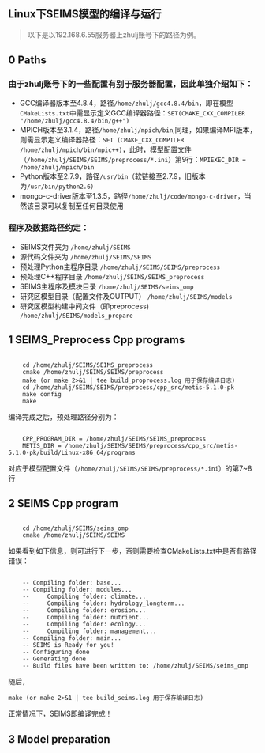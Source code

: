 Linux下SEIMS模型的编译与运行
----------------

> 以下是以192.168.6.55服务器上zhulj账号下的路径为例。

## 0 Paths

### 由于zhulj账号下的一些配置有别于服务器配置，因此单独介绍如下：
+ GCC编译器版本至4.8.4，路径`/home/zhulj/gcc4.8.4/bin`，即在模型`CMakeLists.txt`中需显示定义GCC编译器路径：`SET(CMAKE_CXX_COMPILER "/home/zhulj/gcc4.8.4/bin/g++")`
+ MPICH版本至3.1.4，路径`/home/zhulj/mpich/bin`,同理，如果编译MPI版本，则需显示定义编译器路径：`SET (CMAKE_CXX_COMPILER /home/zhulj/mpich/bin/mpic++)`，此时，模型配置文件（`/home/zhulj/SEIMS/SEIMS/preprocess/*.ini`）第9行：`MPIEXEC_DIR = /home/zhulj/mpich/bin`
+ Python版本至2.7.9，路径`/usr/bin`（软链接至2.7.9，旧版本为`/usr/bin/python2.6`）
+ mongo-c-driver版本至1.3.5，路径`/home/zhulj/code/mongo-c-driver`，当然该目录可以复制至任何目录使用

### 程序及数据路径约定：

+ SEIMS文件夹为 `/home/zhulj/SEIMS`
+ 源代码文件夹为 `/home/zhulj/SEIMS/SEIMS`
+ 预处理Python主程序目录 `/home/zhulj/SEIMS/SEIMS/preprocess`
+ 预处理C++程序目录 `/home/zhulj/SEIMS/SEIMS_preprocess`
+ SEIMS主程序及模块目录 `/home/zhulj/SEIMS/seims_omp`
+ 研究区模型目录（配置文件及OUTPUT） `/home/zhulj/SEIMS/models`
+ 研究区模型构建中间文件（即preprocess) `/home/zhulj/SEIMS/models_prepare`

## 1 SEIMS_Preprocess Cpp programs

```shell

	cd /home/zhulj/SEIMS/SEIMS_preprocess
	cmake /home/zhulj/SEIMS/SEIMS/preprocess
	make (or make 2>&1 | tee build_proprocess.log 用于保存编译日志)
	cd /home/zhulj/SEIMS/SEIMS/preprocess/cpp_src/metis-5.1.0-pk
	make config
	make

```

编译完成之后，预处理路径分别为：

```shell

	CPP_PROGRAM_DIR = /home/zhulj/SEIMS/SEIMS_preprocess
	METIS_DIR = /home/zhulj/SEIMS/SEIMS/preprocess/cpp_src/metis-5.1.0-pk/build/Linux-x86_64/programs

```

对应于模型配置文件（`/home/zhulj/SEIMS/SEIMS/preprocess/*.ini`）的第7~8行

## 2 SEIMS Cpp program

```
	
	cd /home/zhulj/SEIMS/seims_omp
	cmake /home/zhulj/SEIMS/SEIMS

```

如果看到如下信息，则可进行下一步，否则需要检查CMakeLists.txt中是否有路径错误：

```
	
	-- Compiling folder: base...
	-- Compiling folder: modules...
	--     Compiling folder: climate...
	--     Compiling folder: hydrology_longterm...
	--     Compiling folder: erosion...
	--     Compiling folder: nutrient...
	--     Compiling folder: ecology...
	--     Compiling folder: management...
	-- Compiling folder: main...
	-- SEIMS is Ready for you!
	-- Configuring done
	-- Generating done
	-- Build files have been written to: /home/zhulj/SEIMS/seims_omp

```

随后，

```
make (or make 2>&1 | tee build_seims.log 用于保存编译日志)
```

正常情况下，SEIMS即编译完成！

## 3 Model preparation

